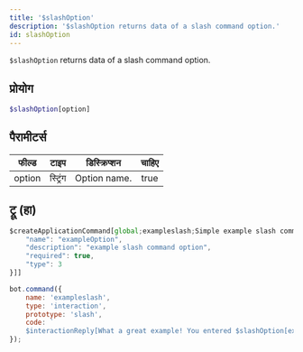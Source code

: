 ```yaml
---
title: '$slashOption'
description: '$slashOption returns data of a slash command option.'
id: slashOption
---
```


`$slashOption` returns data of a slash command option.

## प्रोयोग

```php
$slashOption[option]
```

## पैरामीटर्स

| फील्ड  | टाइप     | डिस्क्रिप्शन | चाहिए |
| ------ | -------- | ------------ |:-----:|
| option | स्ट्रिंग | Option name. | true  |

## ट्रू (हा)

```javascript
$createApplicationCommand[global;exampleslash;Simple example slash command.;true;slash;[{
    "name": "exampleOption",
    "description": "example slash command option",
    "required": true,
    "type": 3
}]]
```

```javascript
bot.command({
    name: 'exampleslash',
    type: 'interaction',
    prototype: 'slash',
    code: `
    $interactionReply[What a great example! You entered $slashOption[exampleOption]!]`
});
```